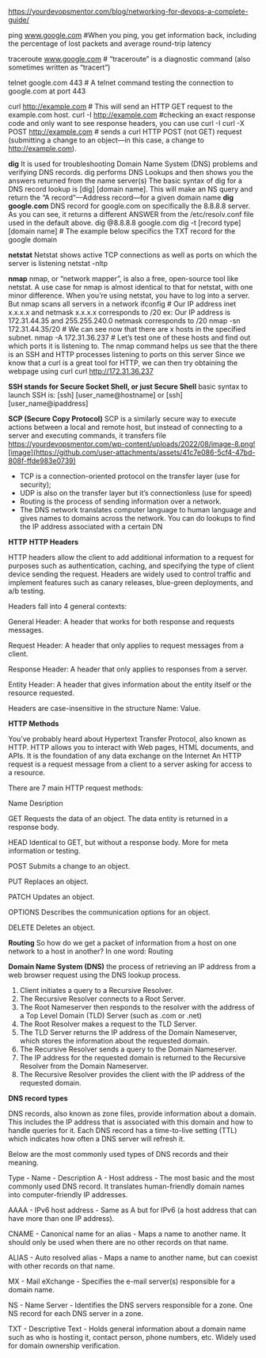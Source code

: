 https://yourdevopsmentor.com/blog/networking-for-devops-a-complete-guide/

ping www.google.com             #When you ping, you get information back, including the percentage of lost packets and average round-trip latency

traceroute www.google.com      # “traceroute” is a diagnostic command (also sometimes written as “tracert”)

telnet google.com 443         # A telnet command testing the connection to google.com at port 443

curl http://example.com     # This will send an HTTP GET request to the example.com host.
curl -I http://example.com     #checking an exact response code and only want to see response headers, you can use curl -I
curl -X POST http://example.com    # sends a curl HTTP POST (not GET) request (submitting a change to an object—in this case, a change to http://example.com).

**dig** 
It is used for troubleshooting Domain Name System (DNS) problems and verifying DNS records. dig performs DNS Lookups and then shows you the answers returned from the name server(s)
The basic syntax of dig for a DNS record lookup is [dig] [domain name]. This will make an NS query and return the “A record”—Address record—for a given domain name
**dig google.com**
DNS record for google.com on specifically the 8.8.8.8 server. As you can see, it returns a different ANSWER from the /etc/resolv.conf file used in the default above.
dig @8.8.8.8 google.com
dig -t [record type] [domain name]           # The example below specifics the TXT record for the google domain


**netstat** Netstat shows active TCP connections as well as ports on which the server is listening
netstat -nltp

**nmap**
nmap, or “network mapper”, is also a free, open-source tool like netstat. A use case for nmap is almost identical to that for netstat, with one minor difference. When you’re using netstat, you have to log into a server. But nmap scans all servers in a network
ifconfig # Our IP address inet x.x.x.x and netmask x.x.x.x corresponds to /20 ex: Our IP address is 172.31.44.35 and 255.255.240.0 netmask corresponds to /20
nmap -sn 172.31.44.35/20    # We can see now that there are x hosts in the specified subnet.
nmap -A 172.31.36.237      # Let’s test one of these hosts and find out which ports it is listening to. 
The nmap command helps us see that the there is an SSH and HTTP processes listening to ports on this server
Since we know that a curl is a great tool for HTTP, we can then try obtaining the webpage using curl
curl http://172.31.36.237 

**SSH stands for Secure Socket Shell, or just Secure Shell**
basic syntax to launch SSH is:
[ssh] [user_name@hostname] or [ssh] [user_name@ipaddress]

**SCP (Secure Copy Protocol)** SCP is a similarly secure way to execute actions between a local and remote host, but instead of connecting to a server and executing commands, it transfers file
https://yourdevopsmentor.com/wp-content/uploads/2022/08/image-8.png![image](https://github.com/user-attachments/assets/41c7e086-5cf4-47bd-808f-ffde983e0739)

- TCP is a connection-oriented protocol on the transfer layer (use for security); 
- UDP is also on the transfer layer but it’s connectionless (use for speed)
- Routing is the process of sending information over a network.
- The DNS network translates computer language to human language and gives names to domains across the network. You can do lookups to find the IP address associated with a certain DN

**HTTP**
**HTTP Headers**

HTTP headers allow the client to add additional information to a request for purposes such as authentication, caching, and specifying the type of client device sending the request. Headers are widely used to control traffic and implement features such as canary releases, blue-green deployments, and a/b testing.

Headers fall into 4 general contexts:

General Header: A header that works for both response and requests messages.

Request Header: A header that only applies to request messages from a client.

Response Header: A header that only applies to responses from a server.

Entity Header: A header that gives information about the entity itself or the resource requested.

Headers are case-insensitive in the structure Name: Value.

**HTTP Methods**

You’ve probably heard about Hypertext Transfer Protocol, also known as HTTP. HTTP allows you to interact with Web pages, HTML documents, and APIs. It is the foundation of any data exchange on the Internet
An HTTP request is a request message from a client to a server asking for access to a resource.

There are 7 main HTTP request methods:

Name	Desription

GET	    Requests the data of an object. The data entity is returned in a response body.

HEAD	  Identical to GET, but without a response body. More for meta information or testing.

POST	  Submits a change to an object.

PUT	    Replaces an object.

PATCH	  Updates an object.

OPTIONS	Describes the communication options for an object.

DELETE	Deletes an object.

**Routing**
So how do we get a packet of information from a host on one network to a host in another? In one word: Routing

**Domain Name System (DNS)**
the process of retrieving an IP address from a web browser request using the DNS lookup process.
1. Client initiates a query to a Recursive Resolver.
2. The Recursive Resolver connects to a Root Server.
3. The Root Nameserver then responds to the resolver with the address of a Top Level Domain (TLD) Server (such as .com or .net)
4. The Root Resolver makes a request to the TLD Server.
5. The TLD Server returns the IP address of the Domain Nameserver, which stores the information about the requested domain.
6. The Recursive Resolver sends a query to the Domain Nameserver.
7. The IP address for the requested domain is returned to the Recursive Resolver from the Domain Nameserver.
8. The Recursive Resolver provides the client with the IP address of the requested domain.

**DNS record types**

DNS records, also known as zone files, provide information about a domain. This includes the IP address that is associated with this domain and how to handle queries for it. Each DNS record has a time-to-live setting (TTL) which indicates how often a DNS server will refresh it. 

Below are the most commonly used types of DNS records and their meaning.

Type	- Name - 	Description
A	- Host address - 	The most basic and the most commonly used DNS record. It translates human-friendly domain names into computer-friendly IP addresses.

AAAA -	IPv6 host address -	Same as A but for IPv6 (a host address that can have more than one IP address).

CNAME -	Canonical name for an alias -	Maps a name to another name. It should only be used when there are no other records on that name.

ALIAS -	Auto resolved alias	- Maps a name to another name, but can coexist with other records on that name.

MX -	Mail eXchange	- Specifies the e-mail server(s) responsible for a domain name.

NS -	Name Server	- Identifies the DNS servers responsible for a zone. One NS record for each DNS server in a zone.

TXT	- Descriptive Text -	Holds general information about a domain name such as who is hosting it, contact person, phone numbers, etc. Widely used for domain ownership verification.











